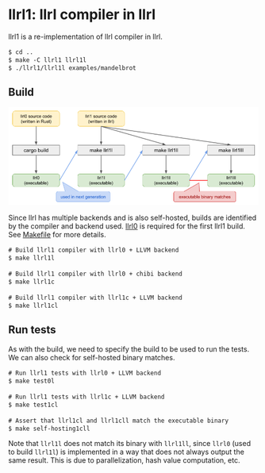 # llrl1: llrl compiler in llrl

llrl1 is a re-implementation of llrl compiler in llrl.

```shell
$ cd ..
$ make -C llrl1 llrl1l
$ ./llrl1/llrl1l examples/mandelbrot
```

## Build

![](../examples/images/2.png)

Since llrl has multiple backends and is also self-hosted, builds are identified by the compiler and backend used. [llrl0](../llrl0) is required for the first llrl1 build. See [Makefile](./Makefile) for more details.

```shell
# Build llrl1 compiler with llrl0 + LLVM backend
$ make llrl1l

# Build llrl1 compiler with llrl0 + chibi backend
$ make llrl1c

# Build llrl1 compiler with llrl1c + LLVM backend
$ make llrl1cl
```

## Run tests

As with the build, we need to specify the build to be used to run the tests. We can also check for self-hosted binary matches.

```shell
# Run llrl1 tests with llrl0 + LLVM backend
$ make test0l

# Run llrl1 tests with llrl1c + LLVM backend
$ make test1cl

# Assert that llrl1cl and llrl1cll match the executable binary
$ make self-hosting1cll
```

Note that `llrl1l` does not match its binary with `llrl1ll`, since `llrl0` (used to build `llrl1l`) is implemented in a way that does not always output the same result. This is due to parallelization, hash value computation, etc.
